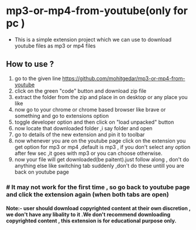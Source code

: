 # mp3-or-mp4-from-youtube(only for pc )
- This is a simple extension project which we can use to download youtube files as mp3 or mp4 files 
## How to use ?
1. go to the given line https://github.com/mohitgedar/mp3-or-mp4-from-youtube
2. click on the green "code" button and download zip file
3. extract the folder from the zip and place in on desktop or any place you like
4. now go to your chrome or chrome based browser like brave or something and go to extensions option
5. toggle developer option and then click on "load unpacked" button
6. now locate that downloaded folder ,i say folder and open 
7. go to details of the new extension and pin it to toolbar
8. now whenever you are on the youtube page click on the extension you get option for mp3 or mp4 ,default is mp3 , if you don't select any option after few sec ,it goes with mp3 or you can choose otherwise.
9. now your file will get downloaded(be paitent).just follow along , don't do anything else like switching tab suddenly ,don't do these untill you are back on youtube page

### # It may not work for the first time , so go back to youtube page and click the extension again (when both tabs are open)
 
#### Note:- user should download copyrighted content at their own discretion , we don't have any libality to it .We don't recommend downloading copyrighted content , this extension is for educational purpose only.
